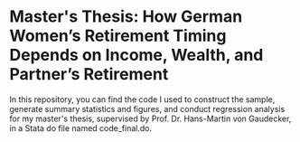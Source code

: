 # Master's Thesis: How German Women’s Retirement Timing Depends on Income, Wealth, and Partner’s Retirement
In this repository, you can find the code I used to construct the sample, generate summary statistics and figures, and conduct regression analysis for my master's thesis, supervised by Prof. Dr. Hans-Martin von Gaudecker, in a Stata do file named code_final.do.
